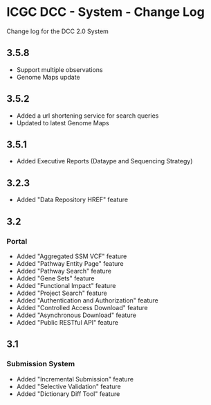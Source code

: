 ICGC DCC - System - Change Log
===

Change log for the DCC 2.0 System


3.5.8
---

- Support multiple observations
- Genome Maps update


3.5.2
---

- Added a url shortening service for search queries
- Updated to latest Genome Maps


3.5.1
---

- Added Executive Reports (Dataype and Sequencing Strategy)


3.2.3
---

- Added "Data Repository HREF" feature

3.2
---

### Portal

- Added "Aggregated SSM VCF" feature
- Added "Pathway Entity Page" feature
- Added "Pathway Search" feature
- Added "Gene Sets" feature
- Added "Functional Impact" feature
- Added "Project Search" feature
- Added "Authentication and Authorization" feature
- Added "Controlled Access Download" feature
- Added "Asynchronous Download" feature
- Added "Public RESTful API" feature

3.1
---

### Submission System

- Added "Incremental Submission" feature
- Added "Selective Validation" feature
- Added "Dictionary Diff Tool" feature
